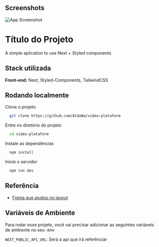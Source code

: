 
## Screenshots

![App Screenshot](https://i.ibb.co/7trYqcf/image.png)


# Título do Projeto
A simple aplication to use Next + Styled components

## Stack utilizada

**Front-end:** Next, Styled-Components, TailwindCSS



## Rodando localmente

Clone o projeto

```bash
  git clone https://github.com/AldoWa/video-plataform
```

Entre no diretório do projeto

```bash
  cd video-plataform
```

Instale as dependências

```bash
  npm install
```

Inicie o servidor

```bash
  npm run dev
```


## Referência

 - [Figma que ajudou no layout](https://www.figma.com/file/TDeko4NC2x8vi8RwVXuJr7/Plataforma-de-Evento---Ignite-Lab-(Community)?type=design&node-id=40-129&mode=design&t=S1RIgD3lxwTPNn9F-0)



## Variáveis de Ambiente

Para rodar esse projeto, você vai precisar adicionar as seguintes variáveis de ambiente no seu .env

`NEXT_PUBLIC_API_URL`: Será a api que irá referênciar



